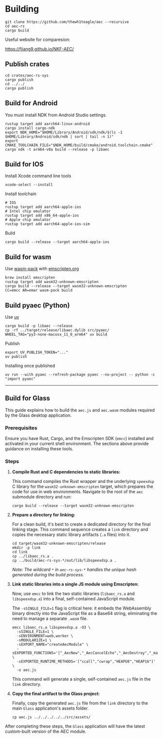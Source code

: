 # Building

```console
git clone https://github.com/thewh1teagle/aec --recursive
cd aec-rs
cargo build
```

Useful website for comparesion:

https://fjiang9.github.io/NKF-AEC/

## Publish crates

```console
cd crates/aec-rs-sys
cargo publish
cd ../../
cargo publish
```

## Build for Android

You must install NDK from Android Studio settings.

```console
rustup target add aarch64-linux-android
cargo install cargo-ndk
export NDK_HOME="$HOME/Library/Android/sdk/ndk/$(ls -1 $HOME/Library/Android/sdk/ndk | sort | tail -n 1)"
export CMAKE_TOOLCHAIN_FILE="$NDK_HOME/build/cmake/android.toolchain.cmake"
cargo ndk -t arm64-v8a build --release -p libaec
```

## Build for IOS

Install Xcode command line tools

```console
xcode-select --install
```

Install toolchain

```console
# IOS
rustup target add aarch64-apple-ios
# Intel chip emulator
rustup target add x86_64-apple-ios
# Apple chip emulator
rustup target add aarch64-apple-ios-sim
```

Build

```console
cargo build --release --target aarch64-apple-ios
```

## Build for wasm

Use [wasm-pack](https://rustwasm.github.io/docs/wasm-pack) with [emscripten.org](https://emscripten.org)

```console
brew install emscripten
rustup target add wasm32-unknown-emscripten
cargo build --release --target wasm32-unknown-emscripten
CC=emcc AR=emar wasm-pack build
```

## Build pyaec (Python)

Use [uv](https://astral.sh/blog/uv)

```console
cargo build -p libaec --release
cp -rf ../target/release/libaec.dylib src/pyaec/
WHEEL_TAG="py3-none-macosx_11_0_arm64" uv build
```

Publish

```console
export UV_PUBLISH_TOKEN="..."
uv publish
```

Installing once published

```console
uv run --with pyaec --refresh-package pyaec --no-project -- python -c "import pyaec"
```

---

## Build for Glass

This guide explains how to build the `aec.js` and `aec.wasm` modules required by the Glass desktop application.

### Prerequisites

Ensure you have Rust, Cargo, and the Emscripten SDK (`emcc`) installed and activated in your current shell environment. The sections above provide guidance on installing these tools.

### Steps

1.  **Compile Rust and C dependencies to static libraries:**

    This command compiles the Rust wrapper and the underlying `speexdsp` C library for the `wasm32-unknown-emscripten` target, which prepares the code for use in web environments. Navigate to the root of the `aec` submodule directory and run:

    ```console
    cargo build --release --target wasm32-unknown-emscripten
    ```

2.  **Prepare a directory for linking:**

    For a clean build, it's best to create a dedicated directory for the final linking stage. This command sequence creates a `link` directory and copies the necessary static library artifacts (`.a` files) into it.

    ```console
    cd target/wasm32-unknown-emscripten/release
    mkdir -p link
    cd link
    cp ../libaec_rs.a .
    cp ../build/aec-rs-sys-*/out/lib/libspeexdsp.a .
    ```
    *Note: The wildcard `*` in `aec-rs-sys-*` handles the unique hash generated during the build process.*

3.  **Link static libraries into a single JS module using Emscripten:**

    Now, use `emcc` to link the two static libraries (`libaec_rs.a` and `libspeexdsp.a`) into a final, self-contained JavaScript module.

    The `-sSINGLE_FILE=1` flag is critical here: it embeds the WebAssembly binary directly into the JavaScript file as a Base64 string, eliminating the need to manage a separate `.wasm` file.

    ```console
    emcc libaec_rs.a libspeexdsp.a -O3 \
      -sSINGLE_FILE=1 \
      -sENVIRONMENT=web,worker \
      -sMODULARIZE=1 \
      -sEXPORT_NAME="createAecModule" \
      -sEXPORTED_FUNCTIONS='["_AecNew","_AecCancelEcho","_AecDestroy","_malloc","_free"]' \
      -sEXPORTED_RUNTIME_METHODS='["ccall","cwrap","HEAPU8","HEAP16"]' \
      -o aec.js
    ```
    This command will generate a single, self-contained `aec.js` file in the `link` directory.

4.  **Copy the final artifact to the Glass project:**

    Finally, copy the generated `aec.js` file from the `link` directory to the main `Glass` application's assets folder.

    ```console
    cp aec.js ../../../../../src/assets/
    ```

After completing these steps, the `Glass` application will have the latest custom-built version of the AEC module.

